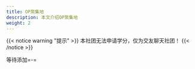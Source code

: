 ```yaml
---
title: OP聚集地
description: 本文介绍OP聚集地
weight: 2
---
```

{{< notice warning "提示" >}} 
本社团无法申请学分，仅为交友聊天社团！
{{< /notice >}}


等待添加=-=
